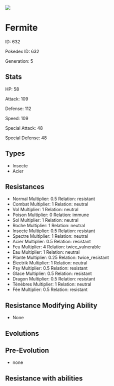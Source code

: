 ![](https://raw.githubusercontent.com/PokeAPI/sprites/master/sprites/pokemon/other/official-artwork/632.png)

# Fermite
ID: 632

Pokedex ID: 632

Generation: 5

## Stats

HP: 58

Attack: 109

Defense: 112

Speed: 109

Special Attack: 48

Special Defense: 48

## Types

- Insecte
- Acier
## Resistances

- Normal Multiplier: 0.5 Relation: resistant
- Combat Multiplier: 1 Relation: neutral
- Vol Multiplier: 1 Relation: neutral
- Poison Multiplier: 0 Relation: immune
- Sol Multiplier: 1 Relation: neutral
- Roche Multiplier: 1 Relation: neutral
- Insecte Multiplier: 0.5 Relation: resistant
- Spectre Multiplier: 1 Relation: neutral
- Acier Multiplier: 0.5 Relation: resistant
- Feu Multiplier: 4 Relation: twice_vulnerable
- Eau Multiplier: 1 Relation: neutral
- Plante Multiplier: 0.25 Relation: twice_resistant
- Électrik Multiplier: 1 Relation: neutral
- Psy Multiplier: 0.5 Relation: resistant
- Glace Multiplier: 0.5 Relation: resistant
- Dragon Multiplier: 0.5 Relation: resistant
- Ténèbres Multiplier: 1 Relation: neutral
- Fée Multiplier: 0.5 Relation: resistant
## Resistance Modifying Ability

- None

## Evolutions

## Pre-Evolution

- none

## Resistance with abilities
